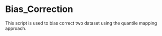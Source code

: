 # Bias_Correction
This script is used to bias correct two dataset using the quantile mapping approach.
